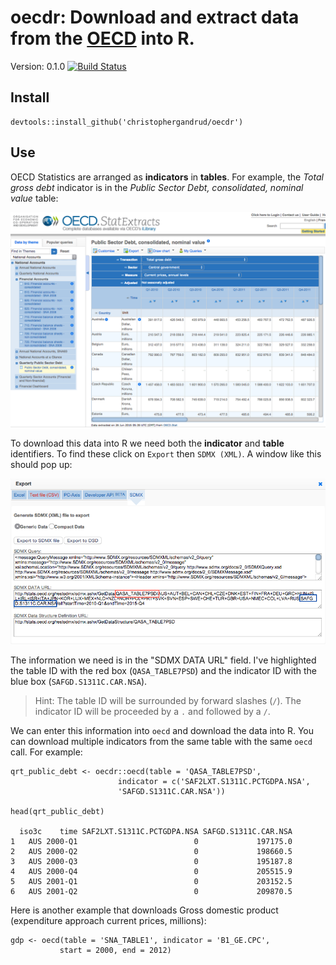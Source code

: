 # oecdr: Download and extract data from the [OECD](https://stats.oecd.org) into R.

Version: 0.1.0 [![Build Status](https://travis-ci.org/christophergandrud/oecdr.svg?branch=master)](https://travis-ci.org/christophergandrud/oecdr)



## Install

```{S}
devtools::install_github('christophergandrud/oecdr')
```

## Use

OECD Statistics are arranged as **indicators** in **tables**. For example,
the *Total gross debt* indicator is in the *Public Sector Debt, consolidated,
nominal value* table:

![table-img](img/oecd_debt_table.png)

To download this data into R we need both the **indicator** and **table**
identifiers. To find these click on `Export` then `SDMX (XML)`. A window
like this should pop up:

![sdmx-export-window](img/export_sdmx.png)

The information we need is in the "SDMX DATA URL" field. I've highlighted the
table ID with the red box (`QASA_TABLE7PSD`) and the indicator ID with the blue
box (`SAFGD.S1311C.CAR.NSA`).

> Hint: The table ID will be surrounded by forward slashes (`/`). The indicator
ID will be proceeded by a `.` and followed by a `/`.

We can enter this information into `oecd` and download the data into R. You
can download multiple indicators from the same table with the same `oecd`
call. For example:

```{S}
qrt_public_debt <- oecdr::oecd(table = 'QASA_TABLE7PSD',
                        indicator = c('SAF2LXT.S1311C.PCTGDPA.NSA',
                        'SAFGD.S1311C.CAR.NSA'))

head(qrt_public_debt)

  iso3c    time SAF2LXT.S1311C.PCTGDPA.NSA SAFGD.S1311C.CAR.NSA
1   AUS 2000-Q1                          0             197175.0
2   AUS 2000-Q2                          0             198660.5
3   AUS 2000-Q3                          0             195187.8
4   AUS 2000-Q4                          0             205515.9
5   AUS 2001-Q1                          0             203152.5
6   AUS 2001-Q2                          0             209870.5
```

Here is another example that downloads Gross domestic product (expenditure approach current prices, millions):

```{S}
gdp <- oecd(table = 'SNA_TABLE1', indicator = 'B1_GE.CPC',
           start = 2000, end = 2012)
```
